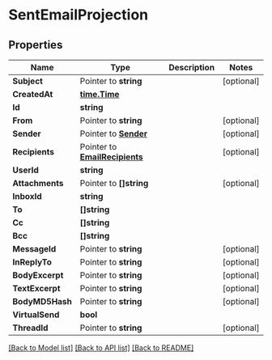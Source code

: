 # SentEmailProjection

## Properties

Name | Type | Description | Notes
------------ | ------------- | ------------- | -------------
**Subject** | Pointer to **string** |  | [optional] 
**CreatedAt** | [**time.Time**](time.Time) |  | 
**Id** | **string** |  | 
**From** | Pointer to **string** |  | [optional] 
**Sender** | Pointer to [**Sender**](Sender) |  | [optional] 
**Recipients** | Pointer to [**EmailRecipients**](EmailRecipients) |  | [optional] 
**UserId** | **string** |  | 
**Attachments** | Pointer to **[]string** |  | [optional] 
**InboxId** | **string** |  | 
**To** | **[]string** |  | 
**Cc** | **[]string** |  | 
**Bcc** | **[]string** |  | 
**MessageId** | Pointer to **string** |  | [optional] 
**InReplyTo** | Pointer to **string** |  | [optional] 
**BodyExcerpt** | Pointer to **string** |  | [optional] 
**TextExcerpt** | Pointer to **string** |  | [optional] 
**BodyMD5Hash** | Pointer to **string** |  | [optional] 
**VirtualSend** | **bool** |  | 
**ThreadId** | Pointer to **string** |  | [optional] 

[[Back to Model list]](../README#documentation-for-models) [[Back to API list]](../README#documentation-for-api-endpoints) [[Back to README]](../README)


